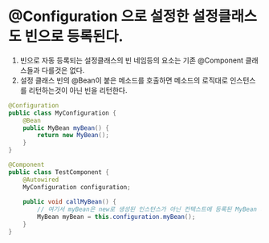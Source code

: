 # @Configuration 으로 설정한 설정클래스도 빈으로 등록된다. 
1. 빈으로 자동 등록되는 설정클래스의 빈 네임등의 요소는 기존 @Component 클래스들과 다를것은 없다.
1. 설정 클래스 빈의 @Bean이 붙은 메소드를 호출하면 메소드의 로직대로 인스턴스를 리턴하는것이 아닌 빈을 리턴한다. 

```java
@Configuration
public class MyConfiguration {
    @Bean
    public MyBean myBean() {
        return new MyBean();
    }
}

@Component
public class TestComponent {
    @Autowired 
    MyConfiguration configuration;
    
    public void callMyBean() {
        // 여기서 myBean은 new로 생성된 인스턴스가 아닌 컨텍스트에 등록된 MyBean 타입의 빈이다.
        MyBean myBean = this.configuration.myBean();
    }
}
```
